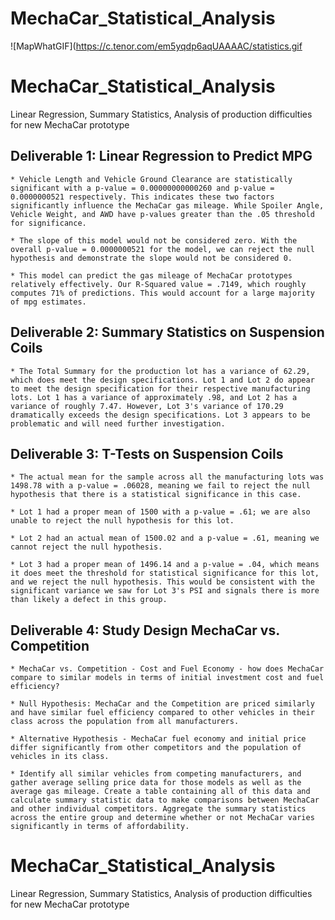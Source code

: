 # MechaCar_Statistical_Analysis
![MapWhatGIF](https://c.tenor.com/em5yqdp6aqUAAAAC/statistics.gif
# MechaCar_Statistical_Analysis
Linear Regression, Summary Statistics, Analysis of production difficulties for new MechaCar prototype

## Deliverable 1: Linear Regression to Predict MPG 
	* Vehicle Length and Vehicle Ground Clearance are statistically significant with a p-value = 0.00000000000260 and p-value =  0.0000000521 respectively. This indicates these two factors significantly influence the MechaCar gas mileage. While Spoiler Angle, Vehicle Weight, and AWD have p-values greater than the .05 threshold for significance. 

	* The slope of this model would not be considered zero. With the overall p-value = 0.0000000521 for the model, we can reject the null hypothesis and demonstrate the slope would not be considered 0. 

	* This model can predict the gas mileage of MechaCar prototypes relatively effectively. Our R-Squared value = .7149, which roughly computes 71% of predictions. This would account for a large majority of mpg estimates. 

## Deliverable 2: Summary Statistics on Suspension Coils
	* The Total Summary for the production lot has a variance of 62.29, which does meet the design specifications. Lot 1 and Lot 2 do appear to meet the design specification for their respective manufacturing lots. Lot 1 has a variance of approximately .98, and Lot 2 has a variance of roughly 7.47. However, Lot 3's variance of 170.29 dramatically exceeds the design specifications. Lot 3 appears to be problematic and will need further investigation. 

## Deliverable 3: T-Tests on Suspension Coils

	* The actual mean for the sample across all the manufacturing lots was 1498.78 with a p-value = .06028, meaning we fail to reject the null hypothesis that there is a statistical significance in this case. 

	* Lot 1 had a proper mean of 1500 with a p-value = .61; we are also unable to reject the null hypothesis for this lot. 

	* Lot 2 had an actual mean of 1500.02 and a p-value = .61, meaning we cannot reject the null hypothesis. 

	* Lot 3 had a proper mean of 1496.14 and a p-value = .04, which means it does meet the threshold for statistical significance for this lot, and we reject the null hypothesis. This would be consistent with the significant variance we saw for Lot 3's PSI and signals there is more than likely a defect in this group. 

## Deliverable 4: Study Design MechaCar vs. Competition

	* MechaCar vs. Competition - Cost and Fuel Economy - how does MechaCar compare to similar models in terms of initial investment cost and fuel efficiency? 

	* Null Hypothesis: MechaCar and the Competition are priced similarly and have similar fuel efficiency compared to other vehicles in their class across the population from all manufacturers. 

	* Alternative Hypothesis - MechaCar fuel economy and initial price differ significantly from other competitors and the population of vehicles in its class. 

	* Identify all similar vehicles from competing manufacturers, and gather average selling price data for those models as well as the average gas mileage. Create a table containing all of this data and calculate summary statistic data to make comparisons between MechaCar and other individual competitors. Aggregate the summary statistics across the entire group and determine whether or not MechaCar varies significantly in terms of affordability. 
# MechaCar_Statistical_Analysis
Linear Regression, Summary Statistics, Analysis of production difficulties for new MechaCar prototype
